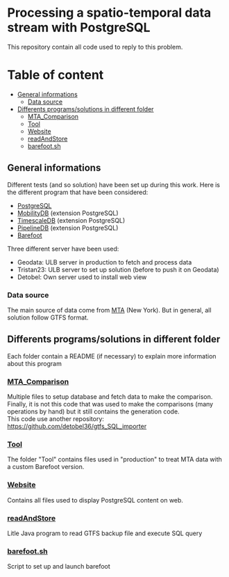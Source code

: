 # Processing a spatio-temporal data stream with PostgreSQL
This repository contain all code used to reply to this problem.

# Table of content

- [General informations](./#general-informations)
    - [Data source](./#data-source)
- [Differents programs/solutions in different folder](./#differents-programssolutions-in-different-folder)
    - [MTA_Comparison](./#mta_comparison)
    - [Tool](./#tool)
    - [Website](./#website)
    - [readAndStore](./#readandstore)
    - [barefoot.sh](./#barefootsh)



## General informations
Different tests (and so solution) have been set up during this work. 
Here is the different program that have been considered:
- [PostgreSQL](https://www.postgresql.org/)
- [MobilityDB](https://github.com/ULB-CoDE-WIT/MobilityDB) (extension PostgreSQL)
- [TimescaleDB](https://timescale.com) (extension PostgreSQL)
- [PipelineDB](https://pipelinedb.com) (extension PostgreSQL)
- [Barefoot](https://github.com/bmwcarit/barefoot)

Three different server have been used:
- Geodata: ULB server in production to fetch and process data
- Tristan23: ULB server to set up solution (before to push it on Geodata)
- Detobel: Own server used to install web view


### Data source
The main source of data come from [MTA](http://web.mta.info/developers/) (New York). But in general, all solution follow GTFS format.


## Differents programs/solutions in different folder
Each folder contain a README (if necessary) to explain more information about this program

### [MTA_Comparison](./MTA_Comparison)
Multiple files to setup database and fetch data to make the comparison. Finally, it is not this 
code that was used to make the comparisons (many operations by hand) but it still contains the 
generation code.    
This code use another repository: https://github.com/detobel36/gtfs_SQL_importer

### [Tool](./Tool)
The folder "Tool" contains files used in "production" to treat MTA data with a custom Barefoot version.

### [Website](./Website)
Contains all files used to display PostgreSQL content on web.

### [readAndStore](./readAndStore)
Litle Java program to read GTFS backup file and execute SQL query

### [barefoot.sh](./barefoot.sh)
Script to set up and launch barefoot

